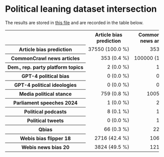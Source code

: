 # Political leaning dataset intersection

The results are stored in [this file](results.csv) and are recorded in the table below.

<table>
<tr>
    <th></th>
    <th>Article bias prediction</th>
    <th>CommonCrawl news articles</th>
    <th>Dem., rep. party platform topics</th>
    <th>GPT-4 political bias</th>
    <th>GPT-4 political ideologies</th>
    <th>Media political stance</th>
    <th>Parliament speeches 2024</th>
    <th>Political podcasts</th>
    <th>Political tweets</th>
    <th>Qbias</th>
    <th>Webis bias flipper 18</th>
    <th>Webis news bias 20</th>
</tr>
<tr>
    <th style="white-space: nowrap;">Article bias prediction</th>
    <td style="white-space: nowrap; text-align: right;">37550 (100.0 %)</td>
    <td style="white-space: nowrap; text-align: right;">353 (0.9 %)</td>
    <td style="white-space: nowrap; text-align: right;">2 (0.0 %)</td>
    <td style="white-space: nowrap; text-align: right;">0 (0.0 %)</td>
    <td style="white-space: nowrap; text-align: right;">0 (0.0 %)</td>
    <td style="white-space: nowrap; text-align: right;">759 (2.0 %)</td>
    <td style="white-space: nowrap; text-align: right;">1 (0.0 %)</td>
    <td style="white-space: nowrap; text-align: right;">8 (0.0 %)</td>
    <td style="white-space: nowrap; text-align: right;">0 (0.0 %)</td>
    <td style="white-space: nowrap; text-align: right;">66 (0.2 %)</td>
    <td style="white-space: nowrap; text-align: right;">2716 (7.2 %)</td>
    <td style="white-space: nowrap; text-align: right;">3824 (10.2 %)</td>
</tr>
<tr>
    <th style="white-space: nowrap;">CommonCrawl news articles</th>
    <td style="white-space: nowrap; text-align: right;">353 (0.4 %)</td>
    <td style="white-space: nowrap; text-align: right;">100000 (100.0 %)</td>
    <td style="white-space: nowrap; text-align: right;">1 (0.0 %)</td>
    <td style="white-space: nowrap; text-align: right;">0 (0.0 %)</td>
    <td style="white-space: nowrap; text-align: right;">0 (0.0 %)</td>
    <td style="white-space: nowrap; text-align: right;">1005 (1.0 %)</td>
    <td style="white-space: nowrap; text-align: right;">2 (0.0 %)</td>
    <td style="white-space: nowrap; text-align: right;">1 (0.0 %)</td>
    <td style="white-space: nowrap; text-align: right;">1 (0.0 %)</td>
    <td style="white-space: nowrap; text-align: right;">22 (0.0 %)</td>
    <td style="white-space: nowrap; text-align: right;">106 (0.1 %)</td>
    <td style="white-space: nowrap; text-align: right;">121 (0.1 %)</td>
</tr>
<tr>
    <th style="white-space: nowrap;">Dem., rep. party platform topics</th>
    <td style="white-space: nowrap; text-align: right;">2 (0.0 %)</td>
    <td style="white-space: nowrap; text-align: right;">1 (0.0 %)</td>
    <td style="white-space: nowrap; text-align: right;">11557 (100.0 %)</td>
    <td style="white-space: nowrap; text-align: right;">0 (0.0 %)</td>
    <td style="white-space: nowrap; text-align: right;">0 (0.0 %)</td>
    <td style="white-space: nowrap; text-align: right;">38 (0.3 %)</td>
    <td style="white-space: nowrap; text-align: right;">0 (0.0 %)</td>
    <td style="white-space: nowrap; text-align: right;">0 (0.0 %)</td>
    <td style="white-space: nowrap; text-align: right;">0 (0.0 %)</td>
    <td style="white-space: nowrap; text-align: right;">0 (0.0 %)</td>
    <td style="white-space: nowrap; text-align: right;">19 (0.2 %)</td>
    <td style="white-space: nowrap; text-align: right;">20 (0.2 %)</td>
</tr>
<tr>
    <th style="white-space: nowrap;">GPT-4 political bias</th>
    <td style="white-space: nowrap; text-align: right;">0 (0.0 %)</td>
    <td style="white-space: nowrap; text-align: right;">0 (0.0 %)</td>
    <td style="white-space: nowrap; text-align: right;">0 (0.0 %)</td>
    <td style="white-space: nowrap; text-align: right;">612 (100.0 %)</td>
    <td style="white-space: nowrap; text-align: right;">0 (0.0 %)</td>
    <td style="white-space: nowrap; text-align: right;">0 (0.0 %)</td>
    <td style="white-space: nowrap; text-align: right;">0 (0.0 %)</td>
    <td style="white-space: nowrap; text-align: right;">0 (0.0 %)</td>
    <td style="white-space: nowrap; text-align: right;">0 (0.0 %)</td>
    <td style="white-space: nowrap; text-align: right;">0 (0.0 %)</td>
    <td style="white-space: nowrap; text-align: right;">0 (0.0 %)</td>
    <td style="white-space: nowrap; text-align: right;">0 (0.0 %)</td>
</tr>
<tr>
    <th style="white-space: nowrap;">GPT-4 political ideologies</th>
    <td style="white-space: nowrap; text-align: right;">0 (0.0 %)</td>
    <td style="white-space: nowrap; text-align: right;">0 (0.0 %)</td>
    <td style="white-space: nowrap; text-align: right;">0 (0.0 %)</td>
    <td style="white-space: nowrap; text-align: right;">0 (0.0 %)</td>
    <td style="white-space: nowrap; text-align: right;">3200 (100.0 %)</td>
    <td style="white-space: nowrap; text-align: right;">0 (0.0 %)</td>
    <td style="white-space: nowrap; text-align: right;">0 (0.0 %)</td>
    <td style="white-space: nowrap; text-align: right;">0 (0.0 %)</td>
    <td style="white-space: nowrap; text-align: right;">0 (0.0 %)</td>
    <td style="white-space: nowrap; text-align: right;">0 (0.0 %)</td>
    <td style="white-space: nowrap; text-align: right;">0 (0.0 %)</td>
    <td style="white-space: nowrap; text-align: right;">0 (0.0 %)</td>
</tr>
<tr>
    <th style="white-space: nowrap;">Media political stance</th>
    <td style="white-space: nowrap; text-align: right;">759 (0.8 %)</td>
    <td style="white-space: nowrap; text-align: right;">1005 (1.0 %)</td>
    <td style="white-space: nowrap; text-align: right;">38 (0.0 %)</td>
    <td style="white-space: nowrap; text-align: right;">0 (0.0 %)</td>
    <td style="white-space: nowrap; text-align: right;">0 (0.0 %)</td>
    <td style="white-space: nowrap; text-align: right;">100000 (100.0 %)</td>
    <td style="white-space: nowrap; text-align: right;">2 (0.0 %)</td>
    <td style="white-space: nowrap; text-align: right;">1 (0.0 %)</td>
    <td style="white-space: nowrap; text-align: right;">2 (0.0 %)</td>
    <td style="white-space: nowrap; text-align: right;">33 (0.0 %)</td>
    <td style="white-space: nowrap; text-align: right;">188 (0.2 %)</td>
    <td style="white-space: nowrap; text-align: right;">195 (0.2 %)</td>
</tr>
<tr>
    <th style="white-space: nowrap;">Parliament speeches 2024</th>
    <td style="white-space: nowrap; text-align: right;">1 (0.0 %)</td>
    <td style="white-space: nowrap; text-align: right;">2 (0.0 %)</td>
    <td style="white-space: nowrap; text-align: right;">0 (0.0 %)</td>
    <td style="white-space: nowrap; text-align: right;">0 (0.0 %)</td>
    <td style="white-space: nowrap; text-align: right;">0 (0.0 %)</td>
    <td style="white-space: nowrap; text-align: right;">2 (0.0 %)</td>
    <td style="white-space: nowrap; text-align: right;">24239 (100.0 %)</td>
    <td style="white-space: nowrap; text-align: right;">0 (0.0 %)</td>
    <td style="white-space: nowrap; text-align: right;">0 (0.0 %)</td>
    <td style="white-space: nowrap; text-align: right;">0 (0.0 %)</td>
    <td style="white-space: nowrap; text-align: right;">0 (0.0 %)</td>
    <td style="white-space: nowrap; text-align: right;">0 (0.0 %)</td>
</tr>
<tr>
    <th style="white-space: nowrap;">Political podcasts</th>
    <td style="white-space: nowrap; text-align: right;">8 (0.1 %)</td>
    <td style="white-space: nowrap; text-align: right;">1 (0.0 %)</td>
    <td style="white-space: nowrap; text-align: right;">0 (0.0 %)</td>
    <td style="white-space: nowrap; text-align: right;">0 (0.0 %)</td>
    <td style="white-space: nowrap; text-align: right;">0 (0.0 %)</td>
    <td style="white-space: nowrap; text-align: right;">1 (0.0 %)</td>
    <td style="white-space: nowrap; text-align: right;">0 (0.0 %)</td>
    <td style="white-space: nowrap; text-align: right;">11047 (100.0 %)</td>
    <td style="white-space: nowrap; text-align: right;">0 (0.0 %)</td>
    <td style="white-space: nowrap; text-align: right;">6 (0.1 %)</td>
    <td style="white-space: nowrap; text-align: right;">1 (0.0 %)</td>
    <td style="white-space: nowrap; text-align: right;">1 (0.0 %)</td>
</tr>
<tr>
    <th style="white-space: nowrap;">Political tweets</th>
    <td style="white-space: nowrap; text-align: right;">0 (0.0 %)</td>
    <td style="white-space: nowrap; text-align: right;">1 (0.0 %)</td>
    <td style="white-space: nowrap; text-align: right;">0 (0.0 %)</td>
    <td style="white-space: nowrap; text-align: right;">0 (0.0 %)</td>
    <td style="white-space: nowrap; text-align: right;">0 (0.0 %)</td>
    <td style="white-space: nowrap; text-align: right;">2 (0.0 %)</td>
    <td style="white-space: nowrap; text-align: right;">0 (0.0 %)</td>
    <td style="white-space: nowrap; text-align: right;">0 (0.0 %)</td>
    <td style="white-space: nowrap; text-align: right;">100000 (100.0 %)</td>
    <td style="white-space: nowrap; text-align: right;">58 (0.1 %)</td>
    <td style="white-space: nowrap; text-align: right;">75 (0.1 %)</td>
    <td style="white-space: nowrap; text-align: right;">90 (0.1 %)</td>
</tr>
<tr>
    <th style="white-space: nowrap;">Qbias</th>
    <td style="white-space: nowrap; text-align: right;">66 (0.3 %)</td>
    <td style="white-space: nowrap; text-align: right;">22 (0.1 %)</td>
    <td style="white-space: nowrap; text-align: right;">0 (0.0 %)</td>
    <td style="white-space: nowrap; text-align: right;">0 (0.0 %)</td>
    <td style="white-space: nowrap; text-align: right;">0 (0.0 %)</td>
    <td style="white-space: nowrap; text-align: right;">33 (0.2 %)</td>
    <td style="white-space: nowrap; text-align: right;">0 (0.0 %)</td>
    <td style="white-space: nowrap; text-align: right;">6 (0.0 %)</td>
    <td style="white-space: nowrap; text-align: right;">58 (0.3 %)</td>
    <td style="white-space: nowrap; text-align: right;">21715 (100.0 %)</td>
    <td style="white-space: nowrap; text-align: right;">67 (0.3 %)</td>
    <td style="white-space: nowrap; text-align: right;">193 (0.9 %)</td>
</tr>
<tr>
    <th style="white-space: nowrap;">Webis bias flipper 18</th>
    <td style="white-space: nowrap; text-align: right;">2716 (42.4 %)</td>
    <td style="white-space: nowrap; text-align: right;">106 (1.7 %)</td>
    <td style="white-space: nowrap; text-align: right;">19 (0.3 %)</td>
    <td style="white-space: nowrap; text-align: right;">0 (0.0 %)</td>
    <td style="white-space: nowrap; text-align: right;">0 (0.0 %)</td>
    <td style="white-space: nowrap; text-align: right;">188 (2.9 %)</td>
    <td style="white-space: nowrap; text-align: right;">0 (0.0 %)</td>
    <td style="white-space: nowrap; text-align: right;">1 (0.0 %)</td>
    <td style="white-space: nowrap; text-align: right;">75 (1.2 %)</td>
    <td style="white-space: nowrap; text-align: right;">67 (1.0 %)</td>
    <td style="white-space: nowrap; text-align: right;">6400 (100.0 %)</td>
    <td style="white-space: nowrap; text-align: right;">5132 (80.2 %)</td>
</tr>
<tr>
    <th style="white-space: nowrap;">Webis news bias 20</th>
    <td style="white-space: nowrap; text-align: right;">3824 (49.5 %)</td>
    <td style="white-space: nowrap; text-align: right;">121 (1.6 %)</td>
    <td style="white-space: nowrap; text-align: right;">20 (0.3 %)</td>
    <td style="white-space: nowrap; text-align: right;">0 (0.0 %)</td>
    <td style="white-space: nowrap; text-align: right;">0 (0.0 %)</td>
    <td style="white-space: nowrap; text-align: right;">195 (2.5 %)</td>
    <td style="white-space: nowrap; text-align: right;">0 (0.0 %)</td>
    <td style="white-space: nowrap; text-align: right;">1 (0.0 %)</td>
    <td style="white-space: nowrap; text-align: right;">90 (1.2 %)</td>
    <td style="white-space: nowrap; text-align: right;">193 (2.5 %)</td>
    <td style="white-space: nowrap; text-align: right;">5132 (66.5 %)</td>
    <td style="white-space: nowrap; text-align: right;">7722 (100.0 %)</td>
</tr>
</table>
